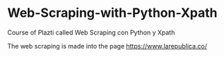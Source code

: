 # Web-Scraping-with-Python-Xpath
Course of Plazti called Web Scraping con Python y Xpath

The web scraping is made into the page https://www.larepublica.co/